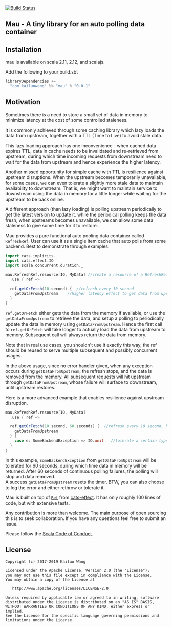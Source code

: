 [![Build Status](https://travis-ci.org/kailuowang/mau.svg?branch=master)](https://travis-ci.org/kailuowang/mau)

## Mau - A tiny library for an auto polling data container


## Installation

mau is available on scala 2.11, 2.12, and scalajs.

Add the following to your build.sbt
```scala
libraryDependencies += 
  "com.kailuowang" %% "mau" % "0.0.1"
```

## Motivation

Sometimes there is a need to store a small set of data in memory to minimize latency at the cost of some controlled staleness. 
 
It is commonly achieved through some caching library which lazy loads the data from upstream, together with a TTL (Time to Live) 
to avoid stale data. 

This lazy loading approach has one inconvenience -  when cached data expires TTL, data in cache needs to be invalidated and re-retrieved
 from upstream, during which time incoming requests from downstream need to wait for the data from upstream and hence 
 experience the higher latency.  
 
Another missed opportunity for simple cache with TTL is resilience against upstream disruptions. 
When the upstream becomes temporarily unavailable, for some cases, we can even tolerate a slightly more stale data to maintain availability
to downstream. That is, we might want to maintain service to downstream using the data in memory for a little longer 
while waiting for the upstream to be back online.

A different approach (than lazy loading) is polling upstream periodically to get the latest version to update it. 
while the periodical polling keeps the data fresh, when upstreams becomes unavailable, we can allow some data staleness to give some time for 
 it to restore. 

Mau provides a pure functional auto pooling data container called `RefreshRef`. 
User can use it as a single item cache that auto polls from some backend.
Best to demonstrate through examples:

```scala
import cats.implicits._
import cats.effect.IO
import scala.concurrent.duration._

mau.RefreshRef.resource[IO, MyData] //create a resource of a RefreshRef that cancels itself after use,  
  .use { ref => 

  ref.getOrFetch(10.second) {  //refresh every 10 second
    getDataFromUpstream    //higher latency effect to get data from upstream
  }
}
```
`ref.getOrFetch` either gets the data from the memory if available, or use the `getDataFromUpstream` to retrieve the data, and setup 
a polling to periodically update the data in memory using `getDataFromUpstream`. Hence the first call to `ref.getOrFetch` will take longer
to actually load the data from upstream to memory. Subsequent call will always return the data from memory. 

Note that in real use cases, you shouldn't use it exactly this way, the ref should be reused to serve multiple subsequent and possibly concurrent usages. 

In the above usage, since no error handler given, when any exception occurs during `getDataFromUpstream`, the refresh stops, and the data is removed from the memory. 
All subsequent requests will hit upstream through `getDataFromUpstream`, whose failure will surface to downstream, until 
upstream restores.


Here is a more advanced example that enables resilience against upstream disruption. 
  
```scala
mau.RefreshRef.resource[IO, MyData] 
  .use { ref => 

  ref.getOrFetch(10.second, 60.seconds) {  //refresh every 10 second, but when refresh fails, allow 60 seconds of staleness
    getDataFromUpstream     
  } {
    case e: SomeBackendException => IO.unit   //tolerate a certain type of errors from upstream
  }
}
```
In this example, `SomeBackendException` from `getDataFromUpstream` will be tolerated for 60 seconds, during which time data in memory will be returned.
After 60 seconds of continuous polling failures, the polling will stop and data removed.  
A success `getDataFromUpstream`  resets the timer. BTW, you can also choose to log the error and either rethrow or tolerate it.  


Mau is built on top of [`Ref`](https://typelevel.org/cats-effect/concurrency/ref.html) from [cats-effect](https://typelevel.org/cats-effect).
It has only roughly 100 lines of code, but with extensive tests.

Any contribution is more than welcome. The main purpose of open sourcing this is to seek collaboration. 
If you have any questions feel free to submit an issue.

Please follow the [Scala Code of Conduct](https://www.scala-lang.org/conduct/). 


## License

```
Copyright (c) 2017-2019 Kailuo Wang

Licensed under the Apache License, Version 2.0 (the "License");
you may not use this file except in compliance with the License.
You may obtain a copy of the License at

   http://www.apache.org/licenses/LICENSE-2.0

Unless required by applicable law or agreed to in writing, software
distributed under the License is distributed on an "AS IS" BASIS,
WITHOUT WARRANTIES OR CONDITIONS OF ANY KIND, either express or implied.
See the License for the specific language governing permissions and
limitations under the License.
```


